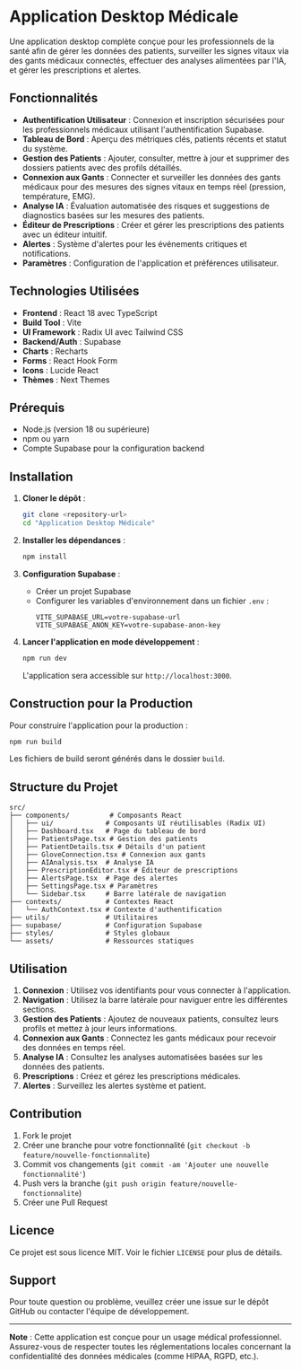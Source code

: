# Application Desktop Médicale

Une application desktop complète conçue pour les professionnels de la santé afin de gérer les données des patients, surveiller les signes vitaux via des gants médicaux connectés, effectuer des analyses alimentées par l'IA, et gérer les prescriptions et alertes.

## Fonctionnalités

- **Authentification Utilisateur** : Connexion et inscription sécurisées pour les professionnels médicaux utilisant l'authentification Supabase.
- **Tableau de Bord** : Aperçu des métriques clés, patients récents et statut du système.
- **Gestion des Patients** : Ajouter, consulter, mettre à jour et supprimer des dossiers patients avec des profils détaillés.
- **Connexion aux Gants** : Connecter et surveiller les données des gants médicaux pour des mesures des signes vitaux en temps réel (pression, température, EMG).
- **Analyse IA** : Évaluation automatisée des risques et suggestions de diagnostics basées sur les mesures des patients.
- **Éditeur de Prescriptions** : Créer et gérer les prescriptions des patients avec un éditeur intuitif.
- **Alertes** : Système d'alertes pour les événements critiques et notifications.
- **Paramètres** : Configuration de l'application et préférences utilisateur.

## Technologies Utilisées

- **Frontend** : React 18 avec TypeScript
- **Build Tool** : Vite
- **UI Framework** : Radix UI avec Tailwind CSS
- **Backend/Auth** : Supabase
- **Charts** : Recharts
- **Forms** : React Hook Form
- **Icons** : Lucide React
- **Thèmes** : Next Themes

## Prérequis

- Node.js (version 18 ou supérieure)
- npm ou yarn
- Compte Supabase pour la configuration backend

## Installation

1. **Cloner le dépôt** :
   ```bash
   git clone <repository-url>
   cd "Application Desktop Médicale"
   ```

2. **Installer les dépendances** :
   ```bash
   npm install
   ```

3. **Configuration Supabase** :
   - Créer un projet Supabase
   - Configurer les variables d'environnement dans un fichier `.env` :
     ```
     VITE_SUPABASE_URL=votre-supabase-url
     VITE_SUPABASE_ANON_KEY=votre-supabase-anon-key
     ```

4. **Lancer l'application en mode développement** :
   ```bash
   npm run dev
   ```

   L'application sera accessible sur `http://localhost:3000`.

## Construction pour la Production

Pour construire l'application pour la production :

```bash
npm run build
```

Les fichiers de build seront générés dans le dossier `build`.

## Structure du Projet

```
src/
├── components/          # Composants React
│   ├── ui/             # Composants UI réutilisables (Radix UI)
│   ├── Dashboard.tsx   # Page du tableau de bord
│   ├── PatientsPage.tsx # Gestion des patients
│   ├── PatientDetails.tsx # Détails d'un patient
│   ├── GloveConnection.tsx # Connexion aux gants
│   ├── AIAnalysis.tsx  # Analyse IA
│   ├── PrescriptionEditor.tsx # Éditeur de prescriptions
│   ├── AlertsPage.tsx  # Page des alertes
│   ├── SettingsPage.tsx # Paramètres
│   └── Sidebar.tsx     # Barre latérale de navigation
├── contexts/           # Contextes React
│   └── AuthContext.tsx # Contexte d'authentification
├── utils/              # Utilitaires
├── supabase/           # Configuration Supabase
├── styles/             # Styles globaux
└── assets/             # Ressources statiques
```

## Utilisation

1. **Connexion** : Utilisez vos identifiants pour vous connecter à l'application.
2. **Navigation** : Utilisez la barre latérale pour naviguer entre les différentes sections.
3. **Gestion des Patients** : Ajoutez de nouveaux patients, consultez leurs profils et mettez à jour leurs informations.
4. **Connexion aux Gants** : Connectez les gants médicaux pour recevoir des données en temps réel.
5. **Analyse IA** : Consultez les analyses automatisées basées sur les données des patients.
6. **Prescriptions** : Créez et gérez les prescriptions médicales.
7. **Alertes** : Surveillez les alertes système et patient.

## Contribution

1. Fork le projet
2. Créer une branche pour votre fonctionnalité (`git checkout -b feature/nouvelle-fonctionnalite`)
3. Commit vos changements (`git commit -am 'Ajouter une nouvelle fonctionnalité'`)
4. Push vers la branche (`git push origin feature/nouvelle-fonctionnalite`)
5. Créer une Pull Request

## Licence

Ce projet est sous licence MIT. Voir le fichier `LICENSE` pour plus de détails.

## Support

Pour toute question ou problème, veuillez créer une issue sur le dépôt GitHub ou contacter l'équipe de développement.

---

**Note** : Cette application est conçue pour un usage médical professionnel. Assurez-vous de respecter toutes les réglementations locales concernant la confidentialité des données médicales (comme HIPAA, RGPD, etc.).
